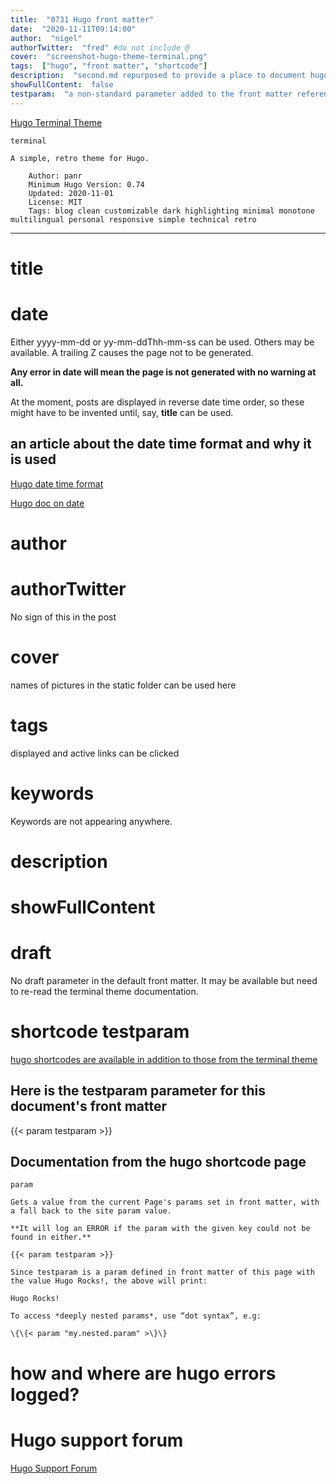 ```yaml
---
title:  "0731 Hugo front matter"
date:  "2020-11-11T09:14:00"
author:  "nigel"
authorTwitter:  "fred" #do not include @
cover:  "screenshot-hugo-theme-terminal.png"
tags:  ["hugo", "front matter", "shortcode"]
description:  "second.md repurposed to provide a place to document hugo front matter as a result of re-reading the terminal theme documentation and wondering how to update the theme and what has changed."
showFullContent:  false
testparam:  "a non-standard parameter added to the front matter referenced below as a shortcode"
---
```

[Hugo Terminal Theme](https://themes.gohugo.io/hugo-theme-terminal/)

```
terminal

A simple, retro theme for Hugo.

    Author: panr
    Minimum Hugo Version: 0.74
    Updated: 2020-11-01
    License: MIT
    Tags: blog clean customizable dark highlighting minimal monotone multilingual personal responsive simple technical retro
```
---
# title
# date
Either yyyy-mm-dd or yy-mm-ddThh-mm-ss can be used. Others may be available. A trailing Z causes the page not to be generated. 

**Any error in date will mean the page is not generated with no warning at all.** 

At the moment, posts are displayed in reverse date time order, so these might have to be invented until, say, **title** can be used.

## an article about the date time format and why it is used

[Hugo date time format](https://www.jvt.me/posts/2019/03/24/datetime-hugo/)

[Hugo doc on date](https://gohugohq.com/howto/hugo-dateformat/)

# author
# authorTwitter
No sign of this in the post
# cover
names of pictures in the static folder can be used here
# tags
displayed and active links can be clicked
# keywords
Keywords are not appearing anywhere.
# description
# showFullContent
# draft
No draft parameter in the default front matter. It may be available but need to re-read the terminal theme documentation.
# shortcode testparam

[hugo shortcodes are available in addition to those from the terminal theme](https://gohugo.io/content-management/shortcodes/#param)

## Here is the testparam parameter for this document's front matter

{{< param testparam >}}

## Documentation from the hugo shortcode page

```
param

Gets a value from the current Page's params set in front matter, with a fall back to the site param value. 

**It will log an ERROR if the param with the given key could not be found in either.**

{{< param testparam >}}

Since testparam is a param defined in front matter of this page with the value Hugo Rocks!, the above will print:

Hugo Rocks!

To access *deeply nested params*, use “dot syntax”, e.g:

\{\{< param "my.nested.param" >\}\}

```

# how and where are hugo errors logged?

# Hugo support forum

[Hugo Support Forum](https://discourse.gohugo.io/)
